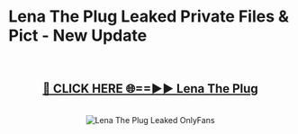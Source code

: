 # Lena The Plug Leaked Private Files & Pict - New Update
<br>
<div align="center">
<h2><a href="https://mediafilles.blogspot.com/?title=Lena_The_Plug" rel="nofollow">🔴 CLICK HERE 🌐==►► Lena The Plug</a></h2>
<br>
<a href="https://mediafilles.blogspot.com/?title=Lena_The_Plug" rel="nofollow" data-target="animated-image.originalLink"><img src="https://i.ibb.co.com/WyWwxjT/player-gif2.gif" alt="Lena The Plug Leaked OnlyFans" style="max-width: 100%; display: inline-block;" data-target="animated-image.originalImage"></a>
</div>
<br>